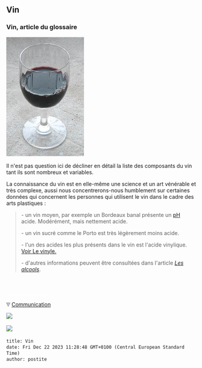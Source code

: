 ## Vin
### Vin, article du glossaire
 ![](images/vin.jpg)

Il n'est pas question ici de décliner en détail la liste des composants du vin tant ils sont nombreux et variables.

La connaissance du vin est en elle-même une science et un art vénérable et très complexe, aussi nous concentrerons-nous humblement sur certaines données qui concernent les personnes qui utilisent le vin dans le cadre des arts plastiques :

> \- un vin moyen, par exemple un Bordeaux banal présente un [pH](ph.html) acide. Modérément, mais nettement acide.
> 
> \- un vin sucré comme le Porto est très légèrement moins acide.
> 
> \- l'un des acides les plus présents dans le vin est l'acide vinylique. [Voir Le vinyle.](vin.html#vinyle)
> 
> \- d'autres informations peuvent être consultées dans l'article _[Les alcools](alcools.html#vinrouge)_.



 

 ![](images/transparent122x1.gif)

![](images/flechebas.gif) [Communication](http://www.artrealite.com/annonceurs.htm) 

[![](https://cbonvin.fr/sites/regie.artrealite.com/visuels/campagne1.png)](index-2.html#20131014)

![](https://cbonvin.fr/sites/regie.artrealite.com/visuels/campagne2.png)
```
title: Vin
date: Fri Dec 22 2023 11:28:48 GMT+0100 (Central European Standard Time)
author: postite
```
